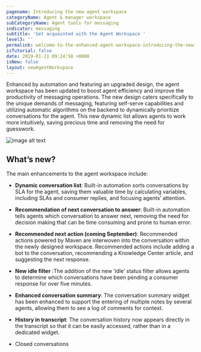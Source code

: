 ```yaml
---
pagename: Introducing the new agent workspace
categoryName: Agent & manager workspace
subCategoryName: Agent tools for messaging
indicator: messaging
subtitle: 'Get acquainted with the Agent Workspace '
level3: ''
permalink: welcome-to-the-enhanced-agent-workspace-introducing-the-new-agent-workspace.html
isTutorial: false
date: 2019-01-21 09:24:58 +0000
isNew: false
layout: newAgentWorkspace
---
```


Enhanced by automation and featuring an upgraded design, the agent workspace has been updated to boost agent efficiency and improve the productivity of messaging operations. The new design caters specifically to the unique demands of messaging, featuring self-serve capabilities and utilizing automatic algorithms on the backend to dynamically prioritize conversations for the agent. This new dynamic list allows agents to work more intuitively, saving precious time and removing the need for guesswork.

![image alt text](image_0.png)

## What’s new?

The main enhancements to the agent workspace include:

* **Dynamic conversation list**: Built-in automation sorts conversations by SLA for the agent, saving them valuable time by calculating variables, including SLAs and consumer replies, and focusing agents’ attention.

* **Recommendation of next conversation to answer**: Built-in automation tells agents which conversation to answer next, removing the need for decision making that can be time consuming and prone to human error.

* **Recommended next action (coming September)**: Recommended actions powered by Maven are interwoven into the conversation within the newly designed workspace. Recommended actions include adding a bot to the conversation, recommending a Knowledge Center article, and suggesting the next response.

* **New idle filter** :The addition of the new ‘idle’ status filter allows agents to determine which conversations have been pending a consumer response for over five minutes.

* **Enhanced conversation summary**: The conversation summary widget has been enhanced to support the entering of multiple notes by several agents, allowing them to see a log of comments for context.

* **History in transcript**: The conversation history now appears directly in the transcript so that it can be easily accessed, rather than in a dedicated widget.

* Closed conversations
